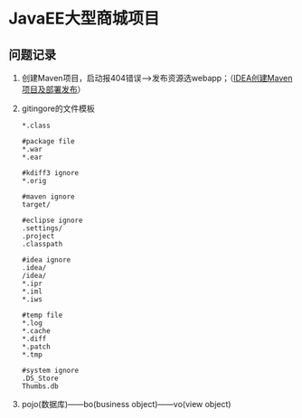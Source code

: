 # JavaEE大型商城项目

## 问题记录
1. 创建Maven项目，启动报404错误——>发布资源选webapp；（[IDEA创建Maven项目及部署发布](https://jingyan.baidu.com/article/4ae03de3e120de3eff9e6b86.html)）
2. gitingore的文件模板

    ```
    *.class
    
    #package file
    *.war
    *.ear
    
    #kdiff3 ignore
    *.orig
    
    #maven ignore
    target/
    
    #eclipse ignore
    .settings/
    .project
    .classpath
    
    #idea ignore
    .idea/
    /idea/
    *.ipr
    *.iml
    *.iws
    
    #temp file
    *.log
    *.cache
    *.diff
    *.patch
    *.tmp
    
    #system ignore
    .DS_Store
    Thumbs.db
    ```
3. pojo(数据库)——bo(business object)——vo(view object)